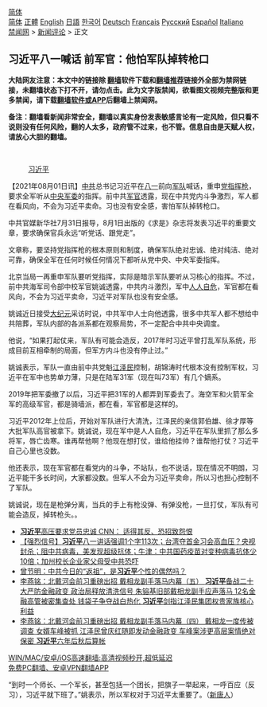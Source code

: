  <!-- 面包屑导航 --> <div class="breadcrumb"><!-- GTranslate: https://gtranslate.io/ -->  <div class="switcher notranslate">  <div class="selected">  <a href="#" onclick="return false;"> 简体</a>  </div>  <div class="option">  <a href="https://www.bannedbook.org" onclick="doGTranslate('zh-CN|zh-CN');jQuery('div.switcher div.selected a').html(jQuery(this).html());return false;" title="简体中文" class="nturl selected"> 简体</a>  <a href="https://www.bannedbook.org/zh-tw/" onclick="doGTranslate('zh-CN|zh-TW');jQuery('div.switcher div.selected a').html(jQuery(this).html());return false;" title="繁體中文" class="nturl"> 正體</a>  <a href="https://www.bannedbook.org/en/" onclick="doGTranslate('zh-CN|en');jQuery('div.switcher div.selected a').html(jQuery(this).html());return false;" title="English" class="nturl"> English</a>  <a href="https://www.bannedbook.org/ja/" onclick="doGTranslate('zh-CN|ja');jQuery('div.switcher div.selected a').html(jQuery(this).html());return false;" title="日本語" class="nturl"> 日語</a>  <a href="https://www.bannedbook.org/ko/" onclick="doGTranslate('zh-CN|ko');jQuery('div.switcher div.selected a').html(jQuery(this).html());return false;" title="한국어" class="nturl"> 한국어</a>  <a href="https://www.bannedbook.org/de/" onclick="doGTranslate('zh-CN|de');jQuery('div.switcher div.selected a').html(jQuery(this).html());return false;" title="Deutsch" class="nturl"> Deutsch</a>  <a href="https://www.bannedbook.org/fr/" onclick="doGTranslate('zh-CN|fr');jQuery('div.switcher div.selected a').html(jQuery(this).html());return false;" title="Français" class="nturl"> Français</a>  <a href="https://www.bannedbook.org/ru/" onclick="doGTranslate('zh-CN|ru');jQuery('div.switcher div.selected a').html(jQuery(this).html());return false;" title="Русский" class="nturl"> Русский</a>  <a href="https://www.bannedbook.org/es/" onclick="doGTranslate('zh-CN|es');jQuery('div.switcher div.selected a').html(jQuery(this).html());return false;" title="Español" class="nturl"> Español</a>  <a href="https://www.bannedbook.org/it/" onclick="doGTranslate('zh-CN|it');jQuery('div.switcher div.selected a').html(jQuery(this).html());return false;" title="Italiano" class="nturl"> Italiano</a>  </div>  </div>      <div class='breadcrumb-sub'><!-- Breadcrumb NavXT 6.3.0 --> <a href="https://www.bannedbook.org/" class="home">禁闻网</a> &gt; <a href="https://www.bannedbook.org/bnews/comments/" class="category">新闻评论</a> &gt; 正文</div></div><h2>习近平八一喊话 前军官：他怕军队掉转枪口</h2> <p class="notice"><b>大陆网友注意：本文中的链接除 <a href="https://github.com/bannedbook/fanqiang" >翻墙</a>软件下载和<a href="https://github.com/killgcd/justmysocks/blob/master/README.md">翻墙推荐</a>链接外全部为禁网链接，未翻墙状态下打不开，请勿点击。此为文字版禁闻，欲看图文视频完整版和更多禁闻，请下载<a href="https://github.com/bannedbook/fanqiang">翻墙软件或APP</a>后翻墙上禁闻网。</p><p>备注：翻墙看新闻非常安全，翻墙以真实身份发表敏感言论有一定风险，但只看不说则没有任何风险，翻的人太多，政府管不过来，也不管。信息自由是天赋人权，请放心大胆的翻墙。</b></p>  <div class="entry"> <br /> <figure><a href="https://i1.wp.com/upload-images-bucket-v64rleca837do.s3.eu-west-1.amazonaws.com/wp-content/uploads/2021/03/11042243/1127174574_16149502380001n.jpg?fit=734%2C421&#038;ssl=1" data-caption="习近平"></a><figcaption class="wp-caption-text"><a href="https://www.bannedbook.org/bnews/tag/%e4%b9%a0%e8%bf%91%e5%b9%b3/" class="st_tag internal_tag" rel="tag" title="标签 习近平 下的日志">习近平</a></figcaption></figure> <p>【2021年08月01日讯】<a href="https://www.bannedbook.org/bnews/tag/%e4%b8%ad%e5%85%b1/" class="st_tag internal_tag" rel="tag" title="标签 中共 下的日志">中共</a>总书记习近平在<a href="https://www.bannedbook.org/bnews/tag/%E5%85%AB%E4%B8%80/" class="st_tag internal_tag" rel="tag" title="标签 八一 下的日志">八一</a>前向<a href="https://www.bannedbook.org/bnews/tag/%E5%86%9B%E9%98%9F/" class="st_tag internal_tag" rel="tag" title="标签 军队 下的日志">军队</a>喊话，重申<a href="https://www.bannedbook.org/bnews/tag/%E5%85%9A%E6%8C%87%E6%8C%A5%E6%9E%AA/" class="st_tag internal_tag" rel="tag" title="标签 党指挥枪 下的日志">党指挥枪</a>，要求全军听从<a href="https://www.bannedbook.org/bnews/tag/%E4%B8%AD%E5%A4%AE%E5%86%9B%E5%A7%94/" class="st_tag internal_tag" rel="tag" title="标签 中央军委 下的日志">中央军委</a>的指挥。前中共<a href="https://www.bannedbook.org/bnews/tag/%E5%86%9B%E5%AE%98/" class="st_tag internal_tag" rel="tag" title="标签 军官 下的日志">军官</a>透露，现在中共党内斗争激烈，军人都在看风向，不会为习近平卖命。习也没有安全感，害怕军队掉转枪口。</p> <p>中共官媒新华社7月31日报导，8月1日出版的《求是》杂志将发表习近平的重要文章，要求确保官兵永远“听党话、跟党走”。</p> <p>文章称，要坚持党指挥枪的根本原则和制度，确保军队绝对忠诚、绝对纯洁、绝对可靠，确保全军在任何时候任何情况下都听从党中央、中央军委指挥。</p>  <p>北京当局一再重申军队要听党指挥，实际是暗示军队要听从习核心的指挥。不过，前中共海军司令部中校军官姚诚透露，中共内斗激烈，军中<a href="https://www.bannedbook.org/bnews/tag/%E4%BA%BA%E4%BA%BA%E8%87%AA%E5%8D%B1/" class="st_tag internal_tag" rel="tag" title="标签 人人自危 下的日志">人人自危</a>，军官都在看风向，不会为习近平卖命，习近平对军队也没有安全感。</p> <p>姚诚近日接受<span class='wp_keywordlink_affiliate'><a href="http://www.epochtimes.com/" title="大纪元" target="_blank">大纪元</a></span>采访时说，中共军中人士向他透露，很多中共军人都不想给中共陪葬，军队内部的各派系都在观察局势，不一定配合中共中央调度。</p> <p>他说，“如果打起仗来，军队有可能会造反，2017年时习近平曾打乱军队系统，形成目前互相牵制的局面，但军方内斗也没有停止过。”</p>  <p>姚诚表示，军队一直由前中共党魁<a href="https://www.bannedbook.org/bnews/tag/%e6%b1%9f%e6%b3%bd%e6%b0%91/" class="st_tag internal_tag" rel="tag" title="标签 江泽民 下的日志">江泽民</a>控制，胡锦涛时代根本没有控制军权，习近平在军中也势单力薄，只是在陆军31军（现在叫73军）有几个嫡系。</p> <p>2019年把军委撤了以后，习近平把31军的人都弄到军委去了。海空军和火箭军全军的高级军官，都是骑墙派，都在看，军官都是这样的。</p> <p>习近平2012年上位后，开始对军队进行大清洗，江泽民的亲信郭伯雄、徐才厚等大批军队高官被拿下。姚诚说，现在军中是人人自危，习近平在军队里抓了那么多将军，唇亡齿寒。谁再帮他啊？他现在想打仗，谁给他挂帅？谁帮他打仗？习近平自己心里也没数。</p>  <p>他还表示，现在军官都在看党内的斗争，不站队，也不说话，现在情况不明朗，习近平能干多长时间，大家都没数。但军人不会为习近平卖命，所以习也担心控制不了军队。</p> <p>姚诚说，现在是枪弹分离，当兵的手上有枪没弹、有弹没枪，一旦打仗，军队有可能会造反，掉转枪头。。</p> <ul class='op-related-articles' title='相关阅读'> <li><a href='https://www.bannedbook.org/bnews/comments/20210801/1598409.html' target='_blank'><b>习近平</b>高压要求党员忠诚 CNN： 适得其反、恐招致怨恨</a></li> <li><a href='https://www.bannedbook.org/bnews/bannedvideo/20210801/1598401.html' target='_blank'>【强烈信号】<b>习近平</b>八一讲话强调1个字113次；台湾夺首金习会高血压？央视封杀；阻中共病毒，美发现超级抗体；牛津：中共国药疫苗对变种病毒抗体少10倍；加州校长企业家父母受中共恐吓</a></li> <li><a href='https://www.bannedbook.org/bnews/comments/20210801/1598316.html' target='_blank'>曾节明：中共今日的“返祖”，是<b>习近平</b>个性的偶然吗？</a></li> <li><a href='https://www.bannedbook.org/bnews/comments/20210801/1598265.html' target='_blank'>李燕铭：北戴河会前习重磅出招 戴相龙副手落马内幕（五） <b>习近平</b>备战二十大严防金融政变 政治局释放清洗信号 朱镕基旧部戴相龙副手应声落马 12名金融高管被密集查处 钱袋子争夺战白热化 <b>习近平</b>剑指江泽民集团权贵家族核心利益</a></li> <li><a href='https://www.bannedbook.org/bnews/comments/20210801/1598257.html' target='_blank'>李燕铭：北戴河会前习重磅出招 戴相龙副手落马内幕（四） 戴相龙一度传被调查 女婿车峰被抓 江泽民曾庆红随即发动金融政变 车峰案涉更高层案情绝对保密 <b>习近平</b>六年后秋后算帐</a></li> </ul> <p class="texttj"> <a href="https://github.com/bannedbook/fanqiang/wiki/V2ray%E6%9C%BA%E5%9C%BA" target="_blank">WIN/MAC/安卓/iOS高速翻墙:高清视频秒开,超低延迟</a><br/> <a href="https://github.com/bannedbook/fanqiang/wiki/%E7%A6%81%E9%97%BB%E7%BD%91%E5%AE%89%E5%8D%93%E7%BF%BB%E5%A2%99%E6%96%B0%E9%97%BBAPP" target="_blank">免费PC翻墙、安卓VPN翻墙APP</a></p> <p>“到时一个师长、一个军长，甚至包括一个团长，把旗子一举起来，一呼百应（反习），习近平就下班了。”姚表示，所以军权对于习近平太重要了。（<span class='wp_keywordlink_affiliate'><a href="https://www.ntdtv.com/" title="新唐人">新唐人</a></span>）</p><a name='sharetosocial'></a>  <div style="margin-bottom:5px;padding-bottom:5px;clear:both"> <div id="archive-pix-1" class="banner-ads"> <!-- AuctionX Display platform tag START --> <div id="26318x728x90x621x_ADSLOT2" clicktrack="%%CLICK_URL_ESC%%"></div> <!-- AuctionX Display platform tag END --> </div> <div id="archive-pix-2" class="banner-ads"> <!-- AuctionX Display platform tag START --> <div id="26315x300x250x621x_ADSLOT2" clicktrack="%%CLICK_URL_ESC%%"></div> <!-- AuctionX Display platform tag END --> </div> </div>  <div id="archive-pix-1" class="banner-ads"> <!-- AuctionX Display platform tag START --> <div id="26318x728x90x621x_ADSLOT3" clicktrack="%%CLICK_URL_ESC%%"></div> <!-- AuctionX Display platform tag END --> </div> </div><!--END ENTRY--> 